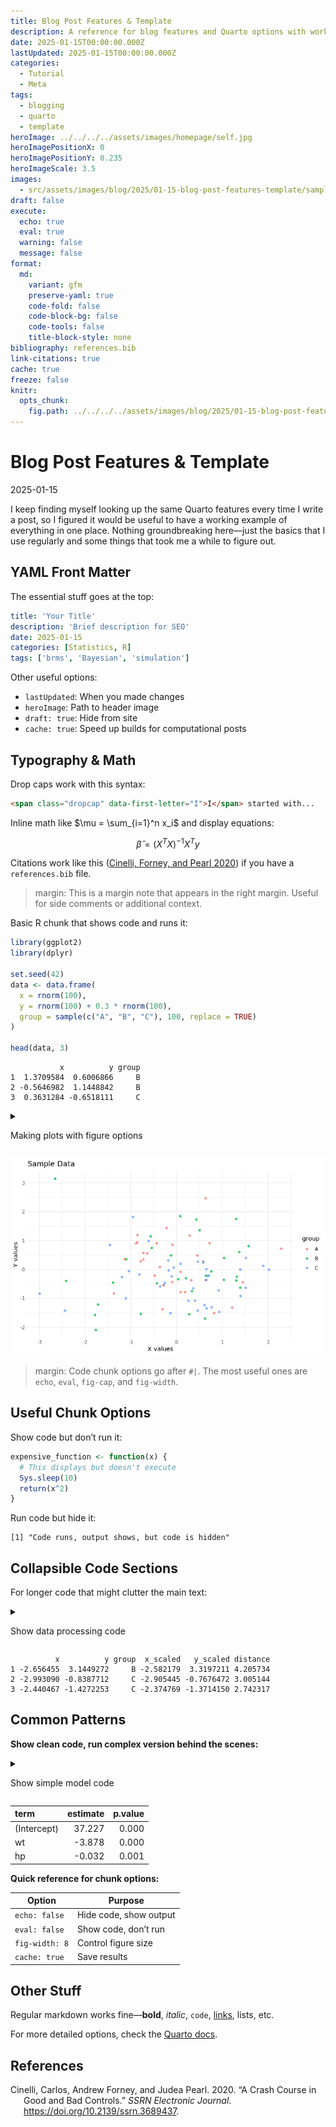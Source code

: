 ```yaml
---
title: Blog Post Features & Template
description: A reference for blog features and Quarto options with working examples.
date: 2025-01-15T00:00:00.000Z
lastUpdated: 2025-01-15T00:00:00.000Z
categories:
  - Tutorial
  - Meta
tags:
  - blogging
  - quarto
  - template
heroImage: ../../../../assets/images/homepage/self.jpg
heroImagePositionX: 0
heroImagePositionY: 0.235
heroImageScale: 3.5
images:
  - src/assets/images/blog/2025/01-15-blog-post-features-template/sample-plot-1.png
draft: false
execute:
  echo: true
  eval: true
  warning: false
  message: false
format:
  md:
    variant: gfm
    preserve-yaml: true
    code-fold: false
    code-block-bg: false
    code-tools: false
    title-block-style: none
bibliography: references.bib
link-citations: true
cache: true
freeze: false
knitr:
  opts_chunk:
    fig.path: ../../../../assets/images/blog/2025/01-15-blog-post-features-template/
---
```


# Blog Post Features & Template

2025-01-15

<span class="dropcap dropcap--ornate dropcap--serious" data-first-letter="I" aria-hidden="true">I</span> keep finding myself looking up the same Quarto features every time I write a post, so I figured it would be useful to have a working example of everything in one place. Nothing groundbreaking here—just the basics that I use regularly and some things that took me a while to figure out.

## YAML Front Matter

The essential stuff goes at the top:

```yaml
title: 'Your Title'
description: 'Brief description for SEO'
date: 2025-01-15
categories: [Statistics, R]
tags: ['brms', 'Bayesian', 'simulation']
```

Other useful options:

- `lastUpdated`: When you made changes
- `heroImage`: Path to header image
- `draft: true`: Hide from site
- `cache: true`: Speed up builds for computational posts

## Typography & Math

Drop caps work with this syntax:

```html
<span class="dropcap" data-first-letter="I">I</span> started with...
```

Inline math like $\mu = \sum_{i=1}^n x_i$ and display equations:

$$
\hat{\beta} = (X^TX)^{-1}X^Ty
$$

Citations work like this ([Cinelli, Forney, and Pearl 2020](#ref-cinelliCrashCourseGood2020)) if you have a `references.bib` file.

> margin: This is a margin note that appears in the right margin. Useful for side comments or additional context.

Basic R chunk that shows code and runs it:

```r
library(ggplot2)
library(dplyr)

set.seed(42)
data <- data.frame(
  x = rnorm(100),
  y = rnorm(100) + 0.3 * rnorm(100),
  group = sample(c("A", "B", "C"), 100, replace = TRUE)
)

head(data, 3)
```

               x          y group
    1  1.3709584  0.6006866     B
    2 -0.5646982  1.1448842     B
    3  0.3631284 -0.6518111     C

<details class="code-collapse">

<summary>

Making plots with figure options

</summary>

```r
ggplot(data, aes(x = x, y = y, color = group)) +
  geom_point(alpha = 0.7) +
  theme_minimal() +
  labs(title = "Sample Data", x = "X values", y = "Y values")
```

</details>

![Simple scatter plot example](../../../../assets/images/blog/2025/01-15-blog-post-features-template/sample-plot-1.png)

> margin: Code chunk options go after `#|`. The most useful ones are `echo`, `eval`, `fig-cap`, and `fig-width`.

## Useful Chunk Options

Show code but don’t run it:

```r
expensive_function <- function(x) {
  # This displays but doesn't execute
  Sys.sleep(10)
  return(x^2)
}
```

Run code but hide it:

    [1] "Code runs, output shows, but code is hidden"

## Collapsible Code Sections

For longer code that might clutter the main text:

<details class="code-collapse">

<summary>

Show data processing code

</summary>

```r
# Simulate some messier data processing
processed_data <- data %>%
  filter(!is.na(x), !is.na(y)) %>%
  mutate(
    x_scaled = scale(x)[,1],
    y_scaled = scale(y)[,1],
    distance = sqrt(x_scaled^2 + y_scaled^2)
  ) %>%
  arrange(desc(distance))

head(processed_data, 3)
```

</details>

              x          y group  x_scaled   y_scaled distance
    1 -2.656455  3.1449272     B -2.582179  3.3197211 4.205734
    2 -2.993090 -0.8387712     C -2.905445 -0.7676472 3.005144
    3 -2.440467 -1.4272253     C -2.374769 -1.3714150 2.742317

## Common Patterns

**Show clean code, run complex version behind the scenes:**

<details class="code-collapse">

<summary>

Show simple model code

</summary>

```r
# What readers see
model <- lm(mpg ~ wt + hp, data = mtcars)
summary(model)
```

</details>

| term        | estimate | p.value |
| :---------- | -------: | ------: |
| (Intercept) |   37.227 |   0.000 |
| wt          |   -3.878 |   0.000 |
| hp          |   -0.032 |   0.001 |

**Quick reference for chunk options:**

| Option         | Purpose                |
| -------------- | ---------------------- |
| `echo: false`  | Hide code, show output |
| `eval: false`  | Show code, don’t run   |
| `fig-width: 8` | Control figure size    |
| `cache: true`  | Save results           |

## Other Stuff

Regular markdown works fine—**bold**, _italic_, `code`, [links](https://quarto.org/), lists, etc.

For more detailed options, check the [Quarto docs](https://quarto.org/docs/reference/).

## References

<div id="refs" class="references csl-bib-body hanging-indent" entry-spacing="0">

<div id="ref-cinelliCrashCourseGood2020" class="csl-entry">

Cinelli, Carlos, Andrew Forney, and Judea Pearl. 2020. “A Crash Course in Good and Bad Controls.” _SSRN Electronic Journal_. <https://doi.org/10.2139/ssrn.3689437>.

</div>

</div>
